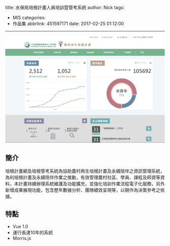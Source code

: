title: 水保局培根計畫人員培訓暨管考系統
author: Nick
tags:
  - MIS
categories:
  - 作品集
abbrlink: 451597171
date: 2017-02-25 01:12:00
---

![](/images/img-19.png)

## 簡介
培根計畫網及培根管考系統為協助農村再生培根計畫及永續陪伴之資訊管理系統，為利培根計畫及永續陪伴作業之推動，有效管理農村社區、學員、課程及師資等資料，本計畫持續辦理系統維護及功能擴充，並強化培訓作業流程電子化服務，另外新增成果展現功能，包含歷年數據分析、團隊績效呈現等，以期作為決策參考之依據。

## 特點
- Vue 1.0
- 運行長達10年的系統
- Morris.js